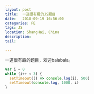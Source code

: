 ```yaml
---
layout: post
title:  一道很有趣的JS题目
date:   2018-09-19 16:56:00
categories: FE
tags: JS
location: ShangHai, China
description: 
tail:  

---
```


一道很有趣的题目，欢迎balabala。

```javascript
var i = 0
while (i++ < 3) {
  setTimeout(() => console.log(i), 500)
  setTimeout(console.log, 1000, i)
}

```